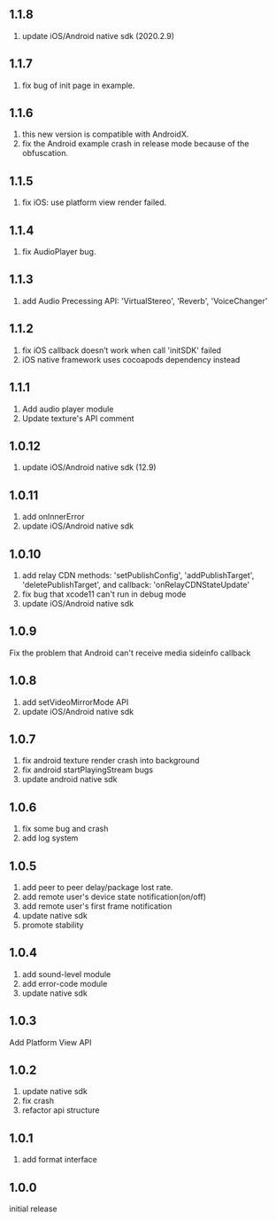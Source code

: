 ## 1.1.8

1. update iOS/Android native sdk (2020.2.9)

## 1.1.7

1. fix bug of init page in example.

## 1.1.6

1. this new version is compatible with AndroidX.
2. fix the Android example crash in release mode because of the obfuscation.

## 1.1.5

1. fix iOS: use platform view render failed.

## 1.1.4

1. fix AudioPlayer bug.

## 1.1.3

1. add Audio Precessing API: 'VirtualStereo', 'Reverb', 'VoiceChanger'

## 1.1.2

1. fix iOS callback doesn’t work when call 'initSDK' failed
2. iOS native framework uses cocoapods dependency instead

## 1.1.1

1. Add audio player module
2. Update texture's API comment

## 1.0.12

1. update iOS/Android native sdk (12.9)

## 1.0.11

1. add onInnerError
2. update iOS/Android native sdk

## 1.0.10

1. add relay CDN methods: 'setPublishConfig', 'addPublishTarget', 'deletePublishTarget', and callback: 'onRelayCDNStateUpdate'
2. fix bug that xcode11 can't run in debug mode
3. update iOS/Android native sdk

## 1.0.9

Fix the problem that Android can't receive media sideinfo callback

## 1.0.8

1. add setVideoMirrorMode API
2. update iOS/Android native sdk

## 1.0.7

1. fix android texture render crash into background
2. fix android startPlayingStream bugs
3. update android native sdk

## 1.0.6

1. fix some bug and crash
2. add log system

## 1.0.5

1. add peer to peer delay/package lost rate.
2. add remote user's device state notification(on/off)
3. add remote user's first frame notification
4. update native sdk
5. promote stability

## 1.0.4

1. add sound-level module
2. add error-code module
3. update native sdk

## 1.0.3

Add Platform View API

## 1.0.2

1. update native sdk
2. fix crash
3. refactor api structure

## 1.0.1

1. add format interface

## 1.0.0

initial release

